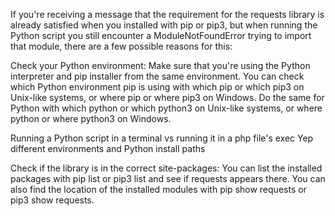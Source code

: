 
If you're receiving a message that the requirement for the requests library is already satisfied when you installed with pip or pip3, but when running the Python script you still encounter a ModuleNotFoundError trying to import that module, there are a few possible reasons for this:

Check your Python environment: Make sure that you're using the Python interpreter and pip installer from the same environment. You can check which Python environment pip is using with which pip or which pip3 on Unix-like systems, or where pip or where pip3 on Windows. Do the same for Python with which python or which python3 on Unix-like systems, or where python or where python3 on Windows.

Running a Python script in a terminal vs running it in a php file's exec
Yep different environments and Python install paths

Check if the library is in the correct site-packages: You can list the installed packages with pip list or pip3 list and see if requests appears there. You can also find the location of the installed modules with pip show requests or pip3 show requests.
